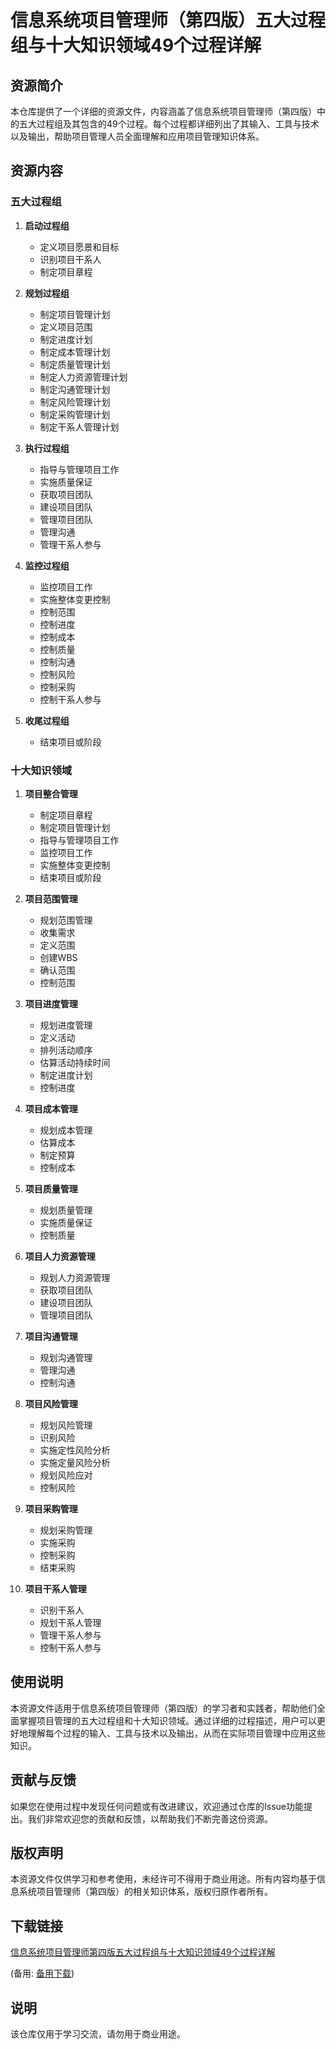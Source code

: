 # 信息系统项目管理师（第四版）五大过程组与十大知识领域49个过程详解

## 资源简介

本仓库提供了一个详细的资源文件，内容涵盖了信息系统项目管理师（第四版）中的五大过程组及其包含的49个过程。每个过程都详细列出了其输入、工具与技术以及输出，帮助项目管理人员全面理解和应用项目管理知识体系。

## 资源内容

### 五大过程组

1. **启动过程组**
   - 定义项目愿景和目标
   - 识别项目干系人
   - 制定项目章程

2. **规划过程组**
   - 制定项目管理计划
   - 定义项目范围
   - 制定进度计划
   - 制定成本管理计划
   - 制定质量管理计划
   - 制定人力资源管理计划
   - 制定沟通管理计划
   - 制定风险管理计划
   - 制定采购管理计划
   - 制定干系人管理计划

3. **执行过程组**
   - 指导与管理项目工作
   - 实施质量保证
   - 获取项目团队
   - 建设项目团队
   - 管理项目团队
   - 管理沟通
   - 管理干系人参与

4. **监控过程组**
   - 监控项目工作
   - 实施整体变更控制
   - 控制范围
   - 控制进度
   - 控制成本
   - 控制质量
   - 控制沟通
   - 控制风险
   - 控制采购
   - 控制干系人参与

5. **收尾过程组**
   - 结束项目或阶段

### 十大知识领域

1. **项目整合管理**
   - 制定项目章程
   - 制定项目管理计划
   - 指导与管理项目工作
   - 监控项目工作
   - 实施整体变更控制
   - 结束项目或阶段

2. **项目范围管理**
   - 规划范围管理
   - 收集需求
   - 定义范围
   - 创建WBS
   - 确认范围
   - 控制范围

3. **项目进度管理**
   - 规划进度管理
   - 定义活动
   - 排列活动顺序
   - 估算活动持续时间
   - 制定进度计划
   - 控制进度

4. **项目成本管理**
   - 规划成本管理
   - 估算成本
   - 制定预算
   - 控制成本

5. **项目质量管理**
   - 规划质量管理
   - 实施质量保证
   - 控制质量

6. **项目人力资源管理**
   - 规划人力资源管理
   - 获取项目团队
   - 建设项目团队
   - 管理项目团队

7. **项目沟通管理**
   - 规划沟通管理
   - 管理沟通
   - 控制沟通

8. **项目风险管理**
   - 规划风险管理
   - 识别风险
   - 实施定性风险分析
   - 实施定量风险分析
   - 规划风险应对
   - 控制风险

9. **项目采购管理**
   - 规划采购管理
   - 实施采购
   - 控制采购
   - 结束采购

10. **项目干系人管理**
    - 识别干系人
    - 规划干系人管理
    - 管理干系人参与
    - 控制干系人参与

## 使用说明

本资源文件适用于信息系统项目管理师（第四版）的学习者和实践者，帮助他们全面掌握项目管理的五大过程组和十大知识领域。通过详细的过程描述，用户可以更好地理解每个过程的输入、工具与技术以及输出，从而在实际项目管理中应用这些知识。

## 贡献与反馈

如果您在使用过程中发现任何问题或有改进建议，欢迎通过仓库的Issue功能提出。我们非常欢迎您的贡献和反馈，以帮助我们不断完善这份资源。

## 版权声明

本资源文件仅供学习和参考使用，未经许可不得用于商业用途。所有内容均基于信息系统项目管理师（第四版）的相关知识体系，版权归原作者所有。

## 下载链接
[信息系统项目管理师第四版五大过程组与十大知识领域49个过程详解](https://pan.quark.cn/s/798c2453799e) 

(备用: [备用下载](https://pan.baidu.com/s/1cBT4nV8mxFnyS8gv5lnbcg?pwd=1234))

## 说明

该仓库仅用于学习交流，请勿用于商业用途。
